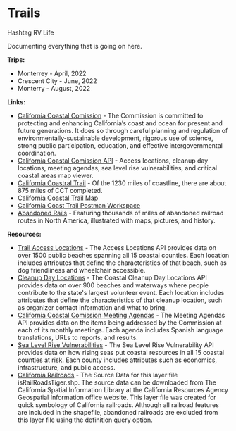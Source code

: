 # Trails
Hashtag RV Life

Documenting everything that is going on here.

**Trips:**

- Monterrey - April, 2022
- Crescent City - June, 2022
- Monterry - August, 2022

**Links:**

- [California Coastal Comission](https://www.coastal.ca.gov/) - The Commission is committed to protecting and enhancing California’s coast and ocean for present and future generations. It does so through careful planning and regulation of environmentally-sustainable development, rigorous use of science, strong public participation, education, and effective intergovernmental coordination.
- [California Coastal Comission API](https://www.coastal.ca.gov/open-data/api-docs/#:~:text=The%20Coastal%20Cleanup%20Day%20Locations,information%20and%20what%20to%20bring.) - Access locations, cleanup day locations, meeting agendas, sea level rise vulnerabilities, and critical coastal areas map viewer.
- [California Coastral Trail](https://www.coastal.ca.gov/access/ca-coastal-trail/coastal-trail.pdf) - Of the 1230 miles of coastline, there are about 875 miles of CCT completed.
- [California Coastal Trail Map](https://the-california-coastal-trail-1-coastalcomm.hub.arcgis.com/) 
- [California Coast Trail Postman Workspace](https://www.postman.com/api-evangelist/workspace/california-coastal-commission/documentation/35240-8caffe45-b0ba-49d6-b5fa-05fef6311580)
- [Abandoned Rails](https://www.abandonedrails.com/) - Featuring thousands of miles of abandoned railroad routes in North America, illustrated with maps, pictures, and history.

**Resources:**

- [Trail Access Locations](https://www.coastal.ca.gov/open-data/api-docs/#:~:text=The%20Coastal%20Cleanup%20Day%20Locations,information%20and%20what%20to%20bring.) - The Access Locations API provides data on over 1500 public beaches spanning all 15 coastal counties. Each location includes attributes that define the characteristics of that beach, such as dog friendliness and wheelchair accessible.
- [Cleanup Day Locations](https://www.coastal.ca.gov/open-data/api-docs/#:~:text=The%20Coastal%20Cleanup%20Day%20Locations,information%20and%20what%20to%20bring.) - The Coastal Cleanup Day Locations API provides data on over 900 beaches and waterways where people contribute to the state's largest volunteer event. Each location includes attributes that define the characteristics of that cleanup location, such as organizer contact information and what to bring.
- [California Coastal Comission Meeting Agendas](https://www.coastal.ca.gov/open-data/api-docs/#:~:text=The%20Coastal%20Cleanup%20Day%20Locations,information%20and%20what%20to%20bring.) - The Meeting Agendas API provides data on the items being addressed by the Commission at each of its monthly meetings. Each agenda includes Spanish language translations, URLs to reports, and results.
- [Sea Level Rise Vulnerabilities](https://www.coastal.ca.gov/open-data/api-docs/#:~:text=The%20Coastal%20Cleanup%20Day%20Locations,information%20and%20what%20to%20bring.) - The Sea Level Rise Vulnerability API provides data on how rising seas put coastal resources in all 15 coastal counties at risk. Each county includes attributes such as economics, infrastructure, and public access.
- [California Railroads](https://maps.calagpermits.org/arcgis/rest/services/Base/Basemap/MapServer/5) - The Source Data for this layer file isRailRoadsTiger.shp. The source data can be downloaded from The California Spatial Information Library at the California Resources Agency Geospatial Information office website. This layer file was created for quick symbology of California railroads. Although all railroad features are included in the shapefile, abandoned railroads are excluded from this layer file using the definition query option.


